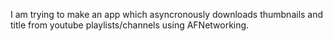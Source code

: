 I am trying to make an app which asyncronously downloads thumbnails and title from youtube playlists/channels using AFNetworking. 



